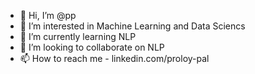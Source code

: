 - 👋 Hi, I’m @pp
- 👀 I’m interested in Machine Learning and Data Sciencs
- 🌱 I’m currently learning NLP
- 💞️ I’m looking to collaborate on NLP
- 📫 How to reach me - linkedin.com/proloy-pal

<!---
Proloy-Pal/Proloy-Pal is a ✨ special ✨ repository because its `README.md` (this file) appears on your GitHub profile.
You can click the Preview link to take a look at your changes.
--->
